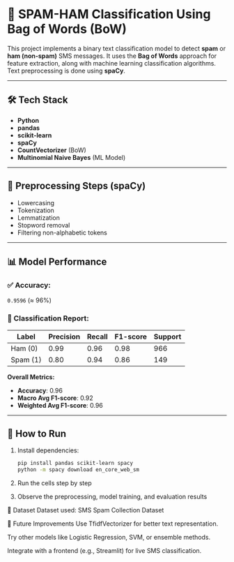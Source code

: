 # 📧 SPAM-HAM Classification Using Bag of Words (BoW)

This project implements a binary text classification model to detect **spam** or **ham (non-spam)** SMS messages. It uses the **Bag of Words** approach for feature extraction, along with machine learning classification algorithms. Text preprocessing is done using **spaCy**.

---

## 🛠️ Tech Stack

- **Python**
- **pandas**
- **scikit-learn**
- **spaCy**
- **CountVectorizer** (BoW)
- **Multinomial Naive Bayes** (ML Model)

---

## 🧹 Preprocessing Steps (spaCy)
- Lowercasing
- Tokenization
- Lemmatization
- Stopword removal
- Filtering non-alphabetic tokens

---

## 📊 Model Performance

### ✅ Accuracy:
`0.9596` (≈ 96%)

### 🧾 Classification Report:
| Label | Precision | Recall | F1-score | Support |
|-------|-----------|--------|----------|---------|
| Ham (0) | 0.99 | 0.96 | 0.98 | 966 |
| Spam (1) | 0.80 | 0.94 | 0.86 | 149 |

**Overall Metrics:**
- **Accuracy**: 0.96
- **Macro Avg F1-score**: 0.92
- **Weighted Avg F1-score**: 0.96

---

## 📂 How to Run

1. Install dependencies:
   ```bash
   pip install pandas scikit-learn spacy
   python -m spacy download en_core_web_sm
2. Run the cells step by step

3. Observe the preprocessing, model training, and evaluation results

📁 Dataset
Dataset used: SMS Spam Collection Dataset

🧠 Future Improvements
Use TfidfVectorizer for better text representation.

Try other models like Logistic Regression, SVM, or ensemble methods.

Integrate with a frontend (e.g., Streamlit) for live SMS classification.
